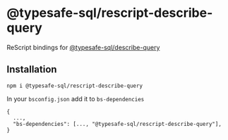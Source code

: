 # @typesafe-sql/rescript-describe-query

ReScript bindings for [@typesafe-sql/describe-query](https://github.com/rpominov/typesafe-sql/tree/master/packages/describe-query)

## Installation

```
npm i @typesafe-sql/rescript-describe-query
```

In your `bsconfig.json` add it to `bs-dependencies`

```
{
  ...,
  "bs-dependencies": [..., "@typesafe-sql/rescript-describe-query"],
}
```
